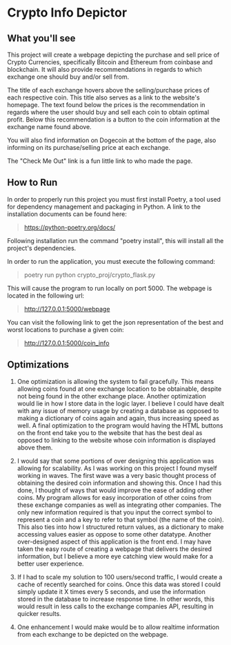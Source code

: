 Crypto Info Depictor
=======

What you'll see
-----------
This project will create a webpage depicting the purchase and sell price of Crypto Currencies, specifically
Bitcoin and Ethereum from coinbase and blockchain. It will also provide recommendations in regards to which exchange one should buy and/or sell from.

The title of each exchange hovers above the selling/purchase prices of each respective coin. This title also serves as a link to the website's homepage. The text found below the prices is the recommendation in regards where the user should buy and sell each coin to obtain optimal profit. Below this recommendation is a button to the coin information at the exchange name found above.

You will also find information on Dogecoin at the bottom of the page, also informing on its purchase/selling price at each exchange.

The "Check Me Out" link is a fun little link to who made the page.

How to Run
-----------

In order to properly run this project you must first install Poetry, a tool used for dependency management and packaging in Python. A link to the installation documents can be found here:
>https://python-poetry.org/docs/

Following installation run the command "poetry install", this will install all the project's dependencies.

In order to run the application, you must execute the following command:
>poetry run python crypto_proj/crypto_flask.py

 This will cause the program to run locally on port 5000. The webpage is located in the following url:
>http://127.0.0.1:5000/webpage

You can visit the following link to get the json representation of the best and worst locations to purchase a given coin:
>http://127.0.0.1:5000/coin_info

 Optimizations 
 -----------
 1. One optimization is allowing the system to fail gracefully. This means allowing coins found at one exchange
 location to be obtainable, despite not being found in the other exchange place. Another optimization would lie in how I store data in the logic layer. I believe I could have dealt with any issue of memory usage by creating a database as opposed to making a dictionary of coins again and again, thus increasing speed as well.
 A final optimization to the program would having the HTML buttons on the front end take you to the website that has the best deal as opposed to linking to the website whose coin information is displayed above them.


 2. I would say that some portions of over designing this application was allowing for scalability. As I was working on this project I found myself working in waves. The first wave was a very basic thought process of obtaining the desired coin information and showing this. Once I had this done, I thought of ways that would improve the ease of adding other coins. My program allows for easy incorporation of other coins from these exchange companies as well as integrating other companies. The only new information required is that you input the correct symbol to represent a coin and a key to refer to that symbol (the name of the coin). This also ties into how I structured return values, as a dictionary to make accessing values easier as oppose to some other datatype.
 Another over-designed aspect of this application is the front end. I may have taken the easy route of creating a webpage that delivers the desired information, but I believe a more eye catching view would make for a better user experience.


 3. If I had to scale my solution to 100 users/second traffic, I would create a cache of recently searched for coins. Once this data was stored I could simply update it X times every 5 seconds, and use the information stored in the database to increase response time. In other words, this would result in less calls to the exchange companies API, resulting in quicker results.

 4. One enhancement I would make would be to allow realtime information from each exchange to be depicted on the webpage.  
